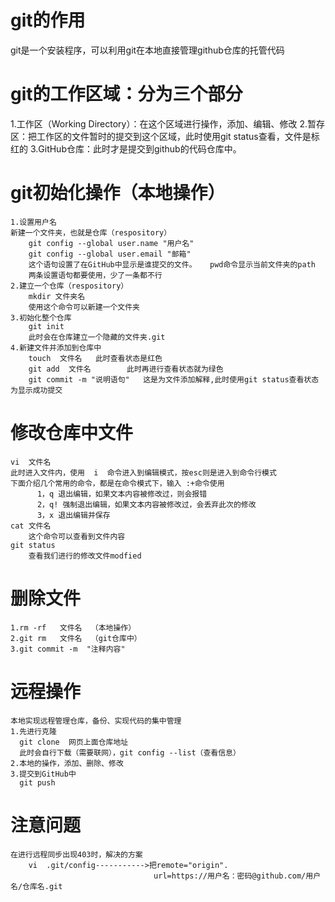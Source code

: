 # git的作用
git是一个安装程序，可以利用git在本地直接管理github仓库的托管代码

# git的工作区域：分为三个部分
  1.工作区（Working Directory）：在这个区域进行操作，添加、编辑、修改
  2.暂存区：把工作区的文件暂时的提交到这个区域，此时使用git status查看，文件是标红的
  3.GitHub仓库：此时才是提交到github的代码仓库中。
  
# git初始化操作（本地操作）
    1.设置用户名
    新建一个文件夹，也就是仓库（respository）
        git config --global user.name "用户名"
        git config --global user.email "邮箱"
        这个语句设置了在GitHub中显示是谁提交的文件。   pwd命令显示当前文件夹的path
        两条设置语句都要使用，少了一条都不行
    2.建立一个仓库（respository）
        mkdir 文件夹名  
        使用这个命令可以新建一个文件夹
    3.初始化整个仓库
        git init 
        此时会在仓库建立一个隐藏的文件夹.git
    4.新建文件并添加到仓库中
        touch  文件名   此时查看状态是红色
        git add  文件名        此时再进行查看状态就为绿色
        git commit -m "说明语句"   这是为文件添加解释,此时使用git status查看状态为显示成功提交
        
 # 修改仓库中文件
    vi  文件名
    此时进入文件内，使用  i  命令进入到编辑模式，按esc则是进入到命令行模式
    下面介绍几个常用的命令，都是在命令模式下，输入 :+命令使用
          1，q 退出编辑，如果文本内容被修改过，则会报错
          2，q! 强制退出编辑，如果文本内容被修改过，会丢弃此次的修改
          3，x 退出编辑并保存
    cat 文件名
        这个命令可以查看到文件内容
    git status 
        查看我们进行的修改文件modfied
    
# 删除文件
    1.rm -rf   文件名  （本地操作）
    2.git rm   文件名  （git仓库中）
    3.git commit -m  "注释内容"
    
    
# 远程操作
    本地实现远程管理仓库，备份、实现代码的集中管理
    1.先进行克隆
      git clone  网页上面仓库地址
      此时会自行下载（需要联网），git config --list（查看信息）
    2.本地的操作，添加、删除、修改
    3.提交到GitHub中
      git push
    
# 注意问题
    在进行远程同步出现403时，解决的方案
        vi  .git/config----------->把remote="origin".
                                    url=https://用户名：密码@github.com/用户名/仓库名.git
